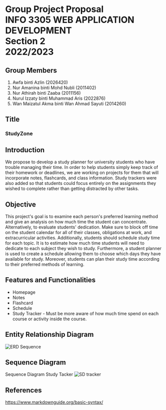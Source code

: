 # Group Project Proposal <br> INFO 3305 WEB APPLICATION DEVELOPMENT <br>Section 2<br>2022/2023</br> 

## Group Members
1. Awfa binti Azlin (2026420)
2. Nur Amanina binti Mohd Nubli (2011402)
3. Nur Athirah binti Zaaba (2011156)
4. Nurul Izzaty binti Muhammad Aris (2022876)
5. Wan Maizatul Akma binti Wan Ahmad Sayuti (2014260)

## Title 
### StudyZone

## Introduction 
We propose to develop a study planner for university students who have trouble managing their time. In order to help students simply keep track of their homework or deadlines, we are working on projects for them that will incorporate notes, flashcards, and class information. Study trackers were also added so that students could focus entirely on the assignments they wished to complete rather than getting distracted by other tasks.

## Objective 
This project's goal is to examine each person's preferred learning method and give an analysis on how much time the student can concentrate. Alternatively, to evaluate students' dedication. Make sure to block off time on the student calendar for all of their classes, obligations at work, and extracurricular activities. Additionally, students should schedule study time for each topic. It is to estimate how much time students will need to dedicate to each subject they wish to study. Furthermore, a student planner is used to create a schedule allowing them to choose which days they have available for study. Moreover, students can plan their study time according to their preferred methods of learning.

## Features and Functionalities 
* Homepage 
* Notes
* Flashcard
* Schedule 
* Study Tracker - Must be more aware of how much time spend on each course or activity inside the course.

## Entity Relationship Diagram 
![ERD   Sequence](https://user-images.githubusercontent.com/121510950/209847871-eccb4637-4a21-4484-8693-debf889963c7.jpeg)

## Sequence Diagram 
Sequence Diagram Study Tacker
![SD tracker](https://user-images.githubusercontent.com/83502646/209850711-6ed62bf0-841e-456f-8933-d26c9db77b13.jpeg)


## References 
<https://www.markdownguide.org/basic-syntax/> 
